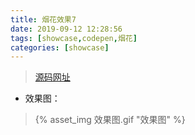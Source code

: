 ```yaml
---
title: 烟花效果7
date: 2019-09-12 12:28:56
tags: [showcase,codepen,烟花]
categories: [showcase]
---
```


> [源码网址](https://codepen.io/K-T/pen/NjyNQy?q=fireworks&limit=all&type=type-pens)

-  效果图：
  > {% asset_img 效果图.gif "效果图" %}
